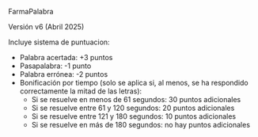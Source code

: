 FarmaPalabra

Versión v6 (Abril 2025)

Incluye sistema de puntuacion:

  + Palabra acertada: +3 puntos
  + Pasapalabra: -1 punto
  + Palabra errónea: -2 puntos
  + Bonificación por tiempo (solo se aplica si, al menos, se ha respondido correctamente la mitad de las letras): 
      - Si se resuelve en menos de 61 segundos: 30 puntos adicionales
      - Si se resuelve entre 61 y 120 segundos: 20 puntos adicionales
      - Si se resuelve entre 121 y 180 segundos: 10 puntos adicionales
      - Si se resuelve en más de 180 segundos: no hay puntos adicionales
